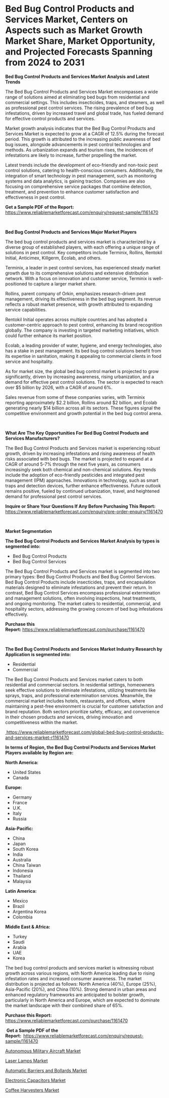 <p><h1>Bed Bug Control Products and Services Market, Centers on Aspects such as Market Growth Market Share, Market Opportunity, and Projected Forecasts Spanning from 2024 to 2031</h1></p><p><strong>Bed Bug Control Products and Services Market Analysis and Latest Trends</strong></p>
<p><p>The Bed Bug Control Products and Services Market encompasses a wide range of solutions aimed at eliminating bed bugs from residential and commercial settings. This includes insecticides, traps, and steamers, as well as professional pest control services. The rising prevalence of bed bug infestations, driven by increased travel and global trade, has fueled demand for effective control products and services.</p><p>Market growth analysis indicates that the Bed Bug Control Products and Services Market is expected to grow at a CAGR of 12.5% during the forecast period. This growth is attributed to the increasing public awareness of bed bug issues, alongside advancements in pest control technologies and methods. As urbanization expands and tourism rises, the incidences of infestations are likely to increase, further propelling the market.</p><p>Latest trends include the development of eco-friendly and non-toxic pest control solutions, catering to health-conscious consumers. Additionally, the integration of smart technology in pest management, such as monitoring systems and data analytics, is gaining traction. Companies are also focusing on comprehensive service packages that combine detection, treatment, and prevention to enhance customer satisfaction and effectiveness in pest control.</p></p>
<p><strong>Get a Sample PDF of the Report:&nbsp;</strong> <a href="https://www.reliablemarketforecast.com/enquiry/request-sample/1161470?utm_campaign=1140&utm_medium=2&utm_source=Github&utm_content=ia&utm_term=29092024&utm_id=bed-bug-control-products-and-services">https://www.reliablemarketforecast.com/enquiry/request-sample/1161470</a></p>
<p>&nbsp;</p>
<p><strong>Bed Bug Control Products and Services Major Market Players</strong></p>
<p><p>The bed bug control products and services market is characterized by a diverse group of established players, with each offering a unique range of solutions in pest control. Key competitors include Terminix, Rollins, Rentokil Initial, Anticimex, Killgerm, Ecolab, and others.</p><p>Terminix, a leader in pest control services, has experienced steady market growth due to its comprehensive solutions and extensive distribution network. With a focus on innovation and customer service, Terminix is well-positioned to capture a larger market share.</p><p>Rollins, parent company of Orkin, emphasizes research-driven pest management, driving its effectiveness in the bed bug segment. Its revenue reflects a robust market presence, with growth attributed to expanding service capabilities.</p><p>Rentokil Initial operates across multiple countries and has adopted a customer-centric approach to pest control, enhancing its brand recognition globally. The company is investing in targeted marketing initiatives, which could further enhance its market position.</p><p>Ecolab, a leading provider of water, hygiene, and energy technologies, also has a stake in pest management. Its bed bug control solutions benefit from its expertise in sanitation, making it appealing to commercial clients in food service and hospitality.</p><p>As for market size, the global bed bug control market is projected to grow significantly, driven by increasing awareness, rising urbanization, and a demand for effective pest control solutions. The sector is expected to reach over $5 billion by 2026, with a CAGR of around 6%.</p><p>Sales revenue from some of these companies varies, with Terminix reporting approximately $2.2 billion, Rollins around $2 billion, and Ecolab generating nearly $14 billion across all its sectors. These figures signal the competitive environment and growth potential in the bed bug control arena.</p></p>
<p>&nbsp;</p>
<p><strong>What Are The Key Opportunities For Bed Bug Control Products and Services Manufacturers?</strong></p>
<p><p>The Bed Bug Control Products and Services market is experiencing robust growth, driven by increasing infestations and rising awareness of health risks associated with bed bugs. The market is projected to expand at a CAGR of around 5-7% through the next five years, as consumers increasingly seek both chemical and non-chemical solutions. Key trends include the adoption of eco-friendly pesticides and integrated pest management (IPM) approaches. Innovations in technology, such as smart traps and detection devices, further enhance effectiveness. Future outlook remains positive, fueled by continued urbanization, travel, and heightened demand for professional pest control services.</p></p>
<p><strong>Inquire or Share Your Questions If Any Before Purchasing This Report:</strong> <a href="https://www.reliablemarketforecast.com/enquiry/pre-order-enquiry/1161470?utm_campaign=1140&utm_medium=2&utm_source=Github&utm_content=ia&utm_term=29092024&utm_id=bed-bug-control-products-and-services">https://www.reliablemarketforecast.com/enquiry/pre-order-enquiry/1161470</a></p>
<p>&nbsp;</p>
<p><strong>Market Segmentation</strong></p>
<p><strong>The Bed Bug Control Products and Services Market Analysis by types is segmented into:</strong></p>
<p><ul><li>Bed Bug Control Products</li><li>Bed Bug Control Services</li></ul></p>
<p><p>The Bed Bug Control Products and Services market is segmented into two primary types: Bed Bug Control Products and Bed Bug Control Services. Bed Bug Control Products include insecticides, traps, and encapsulation materials designed to eliminate infestations and prevent their return. In contrast, Bed Bug Control Services encompass professional extermination and management solutions, often involving inspections, heat treatments, and ongoing monitoring. The market caters to residential, commercial, and hospitality sectors, addressing the growing concern of bed bug infestations effectively.</p></p>
<p><strong>Purchase this Report:&nbsp;</strong><a href="https://www.reliablemarketforecast.com/purchase/1161470?utm_campaign=1140&utm_medium=2&utm_source=Github&utm_content=ia&utm_term=29092024&utm_id=bed-bug-control-products-and-services">https://www.reliablemarketforecast.com/purchase/1161470</a></p>
<p>&nbsp;</p>
<p><strong>The Bed Bug Control Products and Services Market Industry Research by Application is segmented into:</strong></p>
<p><ul><li>Residential</li><li>Commercial</li></ul></p>
<p><p>The Bed Bug Control Products and Services market caters to both residential and commercial sectors. In residential settings, homeowners seek effective solutions to eliminate infestations, utilizing treatments like sprays, traps, and professional extermination services. Meanwhile, the commercial market includes hotels, restaurants, and offices, where maintaining a pest-free environment is crucial for customer satisfaction and brand reputation. Both sectors prioritize safety, efficacy, and convenience in their chosen products and services, driving innovation and competitiveness within the market.</p></p>
<p><a href="https://www.reliablemarketforecast.com/global-bed-bug-control-products-and-services-market-r1161470?utm_campaign=1140&utm_medium=2&utm_source=Github&utm_content=ia&utm_term=29092024&utm_id=bed-bug-control-products-and-services">&nbsp;https://www.reliablemarketforecast.com/global-bed-bug-control-products-and-services-market-r1161470</a></p>
<p><strong>In terms of Region, the Bed Bug Control Products and Services Market Players available by Region are:</strong></p>
<p>
    <p> <strong> North America: </strong>
        <ul>
            <li>United States</li>
            <li>Canada</li>
        </ul>
        </p> 
    <p> <strong> Europe: </strong>
        <ul>
            <li>Germany</li>
            <li>France</li>
            <li>U.K.</li>
            <li>Italy</li>
            <li>Russia</li>
        </ul>
        </p> 
    <p> <strong> Asia-Pacific: </strong>
        <ul>
            <li>China</li>
            <li>Japan</li>
            <li>South Korea</li>
            <li>India</li>
            <li>Australia</li>
            <li>China Taiwan</li>
            <li>Indonesia</li>
            <li>Thailand</li>
            <li>Malaysia</li>
        </ul>
        </p> 
    <p> <strong> Latin America: </strong>
        <ul>
            <li>Mexico</li>
            <li>Brazil</li>
            <li>Argentina Korea</li>
            <li>Colombia</li>
        </ul>
        </p> 
    <p> <strong> Middle East & Africa: </strong>
        <ul>
            <li>Turkey</li>
            <li>Saudi</li>
            <li>Arabia</li>
            <li>UAE</li>
            <li>Korea</li>
        </ul>
    </p>
    </p>
<p><p>The bed bug control products and services market is witnessing robust growth across various regions, with North America leading due to rising infestation rates and increased consumer awareness. The market distribution is projected as follows: North America (40%), Europe (25%), Asia-Pacific (20%), and China (10%). Strong demand in urban areas and enhanced regulatory frameworks are anticipated to bolster growth, particularly in North America and Europe, which are expected to dominate the market landscape with their combined share of 65%.</p></p>
<p><strong>Purchase this Report: </strong><a href="https://www.reliablemarketforecast.com/purchase/1161470?utm_campaign=1140&utm_medium=2&utm_source=Github&utm_content=ia&utm_term=29092024&utm_id=bed-bug-control-products-and-services">https://www.reliablemarketforecast.com/purchase/1161470</a></p>
<p>&nbsp;<strong>Get a Sample PDF of the Report:&nbsp;&nbsp;</strong><a href="https://www.reliablemarketforecast.com/enquiry/request-sample/1161470?utm_campaign=1140&utm_medium=2&utm_source=Github&utm_content=ia&utm_term=29092024&utm_id=bed-bug-control-products-and-services">https://www.reliablemarketforecast.com/enquiry/request-sample/1161470</a></p>
<p><strong></strong></p>
<p><p><a href="https://github.com/OrlandoHBarks/Market-Research-Report-List-1/blob/main/autonomous-military-aircraft-market.md?utm_campaign=1140&utm_medium=2&utm_source=Github&utm_content=ia&utm_term=29092024&utm_id=bed-bug-control-products-and-services">Autonomous Military Aircraft Market</a></p><p><a href="https://issuu.com/reportprime-2/docs/laser-lamps-market-size-2030.pptx_1afc9caf002d82?utm_campaign=1140&utm_medium=2&utm_source=Github&utm_content=ia&utm_term=29092024&utm_id=bed-bug-control-products-and-services">Laser Lamps Market</a></p><p><a href="https://www.linkedin.com/pulse/automatic-barriers-bollards-market-overview-global-lnnje?utm_campaign=1140&utm_medium=2&utm_source=Github&utm_content=ia&utm_term=29092024&utm_id=bed-bug-control-products-and-services">Automatic Barriers and Bollards Market</a></p><p><a href="https://issuu.com/reportprime-2/docs/electronic-capacitors-market-size-2_6aeeeeeda8e96c?utm_campaign=1140&utm_medium=2&utm_source=Github&utm_content=ia&utm_term=29092024&utm_id=bed-bug-control-products-and-services">Electronic Capacitors Market</a></p><p><a href="https://github.com/LoretaDushku585/Market-Research-Report-List-1/blob/main/coffee-harvesters-market.md?utm_campaign=1140&utm_medium=2&utm_source=Github&utm_content=ia&utm_term=29092024&utm_id=bed-bug-control-products-and-services">Coffee Harvesters Market</a></p></p>